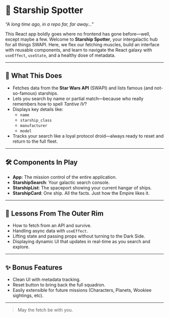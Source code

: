 # 🌌 Starship Spotter  
_“A long time ago, in a repo far, far away…”_

This React app boldly goes where no frontend has gone before—well, except maybe a few. Welcome to **Starship Spotter**, your intergalactic hub for all things SWAPI. Here, we flex our fetching muscles, build an interface with reusable components, and learn to navigate the React galaxy with `useEffect`, `useState`, and a healthy dose of metadata.

---

## 🚀 What This Does

- Fetches data from the **Star Wars API** (SWAPI) and lists famous (and not-so-famous) starships.
- Lets you search by name or partial match—because who really remembers how to spell _Tantive IV_?
- Displays key details like:
  - `name`
  - `starship_class`
  - `manufacturer`
  - `model`
- Tracks your search like a loyal protocol droid—always ready to reset and return to the full fleet.

---

## 🛠 Components In Play

- **App**: The mission control of the entire application.
- **StarshipSearch**: Your galactic search console.
- **StarshipList**: The spaceport showing your current hangar of ships.
- **StarshipCard**: One ship. All the facts. Just how the Empire likes it.

---

## 🧠 Lessons From The Outer Rim

- How to fetch from an API and survive.
- Handling async data with `useEffect`.
- Lifting state and passing props without turning to the Dark Side.
- Displaying dynamic UI that updates in real-time as you search and explore.

---

## ✨ Bonus Features

- Clean UI with metadata tracking.
- Reset button to bring back the full squadron.
- Easily extensible for future missions (Characters, Planets, Wookiee sightings, etc).

---

> May the fetch be with you.

